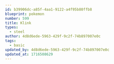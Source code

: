 ```yaml
---
id: b39906dc-a85f-4aa1-9122-a4f95b80ffb8
blueprint: pokemon
number: 599
title: Klink
types:
  - steel
author: 4d8d6ede-5963-429f-9c2f-74b897007e0c
tags:
  - basic
updated_by: 4d8d6ede-5963-429f-9c2f-74b897007e0c
updated_at: 1716508629
---
```

